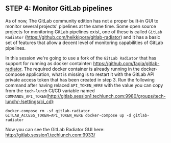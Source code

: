 ## STEP 4: Monitor GitLab pipelines

As of now, The GitLab community edition has not a proper built-in GUI to monitor several projects' pipelines at the same time.
Some open source projects for monitoring GitLab pipelines exist, one of these is called `GitLab Radiator` (https://github.com/heikkipora/gitlab-radiator) and it has a basic set of features that allow a decent level of monitoring capabilities of GitLab pipelines.

In this session we're going to use a fork of the `GitLab Radiator` that has support for running as docker containter: https://github.com/fagia/gitlab-radiator.
The required docker container is already running in the docker-compose application, what is missing is to restart it with the GitLab API private access token that has been created in step 3.
Run the following command after having relaced `API_TOKEN_HERE` with the value you can copy from the `tech-lunch` CI/CD variable named `COMMANDS_API_TOKEN`(http://gitlab.session1.techlunch.com:9980/groups/tech-lunch/-/settings/ci_cd):

    docker-compose rm -sf gitlab-radiator
    GITLAB_ACCESS_TOKEN=API_TOKEN_HERE docker-compose up -d gitlab-radiator

Now you can see the GitLab Radiator GUI here: http://gitlab.session1.techlunch.com:9933/
